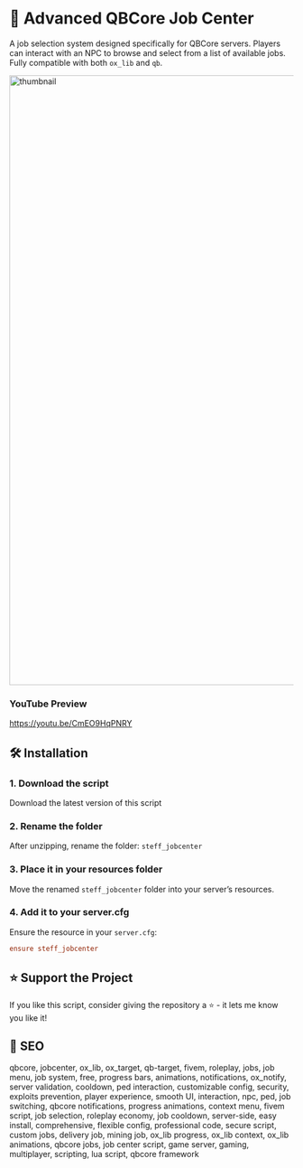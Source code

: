 # 🚀 Advanced QBCore Job Center

A job selection system designed specifically for QBCore servers. Players can interact with an NPC to browse and select from a list of available jobs. Fully compatible with both `ox_lib` and `qb`.

<img width="1920" height="1080" alt="thumbnail" src="https://github.com/user-attachments/assets/b72c56b1-a0b5-4f9e-870b-839082731b25" />


### YouTube Preview
https://youtu.be/CmEO9HqPNRY

## 🛠️ Installation

### 1. **Download the script**

Download the latest version of this script

### 2. **Rename the folder**

After unzipping, rename the folder: `steff_jobcenter`

### 3. **Place it in your resources folder**

Move the renamed `steff_jobcenter` folder into your server’s resources.

### 4. **Add it to your server.cfg**

Ensure the resource in your `server.cfg`:

```cfg
ensure steff_jobcenter
```

## ⭐ Support the Project
If you like this script, consider giving the repository a ⭐️ - it lets me know you like it!

## 🎯 SEO

qbcore, jobcenter, ox_lib, ox_target, qb-target, fivem, roleplay, jobs, job menu, job system, free, progress bars, animations, notifications, ox_notify, server validation, cooldown, ped interaction, customizable config, security, exploits prevention, player experience, smooth UI, interaction, npc, ped, job switching, qbcore notifications, progress animations, context menu, fivem script, job selection, roleplay economy, job cooldown, server-side, easy install, comprehensive, flexible config, professional code, secure script, custom jobs, delivery job, mining job, ox_lib progress, ox_lib context, ox_lib animations, qbcore jobs, job center script, game server, gaming, multiplayer, scripting, lua script, qbcore framework

